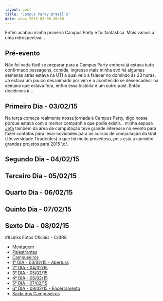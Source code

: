 ```yaml
---
layout: post
title: "Campus Party Brasil 8"
date: asas 2015-02-08 20:00
---
```


<p class="txt-post">
    Enfim acabou minha primeira Campus Party e foi fantástica.
    Mais vamos a uma retrospectiva...
</p>
<p class="txt-post">
    <h2>Pré-evento</h2>
    Não foi nada fácil se preparar para a Campus Party embora já estava tudo confirmado passagens, comida, ingresso mais minha avó há algumas semanas atrás estava na UTI a qual veio a falecer no domindo às 23 horas. Já estava um pouco desanimado por vim e o acontecido se desencadear na semana que estava fora, enfim essa história é um outro post.
    Então decidimos ir...
</p>
<p class="txt-post">
    <h2>Primeiro Dia - 03/02/15</h2>
    Na terça começa realmente nossa jornada à Campus Party, digo nossa porque estava com a melhor companhia que podia existir... minha esposa <a href="http://jenifervieira.com">Jefa</a> também da área de computação teve grande interesse no evento para fazer contatos para levar novidades para os cursos de computação da Unit (Universidade Tiradentes) o que foi muito proveitoso, pois esta a caminho grandes projetos para 2015 \o/. 
</p>
<p class="txt-post">
    <h2>Segundo Dia - 04/02/15</h2>
</p>

<p class="txt-post">
    <h2>Terceiro Dia - 05/02/15</h2>
</p>

<p class="txt-post">
    <h2>Quarto Dia - 06/02/15</h2>
</p>

<p class="txt-post">
    <h2>Quinto Dia - 07/02/15</h2>
</p>

<p class="txt-post">
    <h2>Sexto Dia - 08/02/15</h2>
</p>

##Links Fotos Oficiais - C/BR8
* [Montagem](https://www.flickr.com/photos/campuspartybrasil/sets/72157650117353058/)
* [Palestrantes](https://www.flickr.com/photos/campuspartybrasil/sets/72157650533270962/)
* [Campuseiros](https://www.flickr.com/photos/campuspartybrasil/sets/72157650650324075/)
* [1° DIA - 03/02/15 - Abertura](https://www.flickr.com/photos/campuspartybrasil/sets/72157650632843285/)
* [2° DIA - 04/02/15](https://www.flickr.com/photos/campuspartybrasil/sets/72157648318399193/)
* [3° DIA - 05/02/15](https://www.flickr.com/photos/campuspartybrasil/sets/72157650245624380/)
* [4° DIA - 06/02/15](https://www.flickr.com/photos/campuspartybrasil/sets/72157650664689501/)
* [5° DIA - 07/02/15](https://www.flickr.com/photos/campuspartybrasil/sets/72157650680175451/)
* [6° DIA - 08/02/15 - Encerramento](https://www.flickr.com/photos/campuspartybrasil/sets/72157650276830649/)
* [Saída dos Campuseiros](https://www.flickr.com/photos/campuspartybrasil/sets/72157650701680761/)


